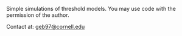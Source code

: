 Simple simulations of threshold models. You may use code with the permission of the author.

Contact at: geb97@cornell.edu
